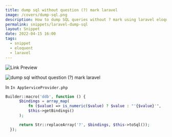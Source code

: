 ```yaml
---
title: dump sql without question (?) mark laravel
image: /covers/dump-sql.png
description: How to dump SQL queries without ? mark using laravel eloquent
permalink: snippets/laravel-dump-sql
layout: Snippet
date: 2022-04-15 16:00
tags:
  - snippet
  - eloquent
  - laravel
---
```


![Link Preview](/covers/dump-sql.png)

![dump sql without question (?) mark laravel](/uploads/dump-sql-snippet.png)


In `In AppServiceProvider.php`

```php
Builder::macro('ddb', function () {
      $bindings = array_map(
          fn ($value) => is_numeric($value) ? $value : "'{$value}'",
          $this->getBindings()
      );

      return Str::replaceArray('?', $bindings, $this->toSql());
  });
```
